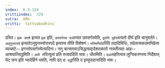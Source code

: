 ```yaml
---
index:  6.3.124
vrittiindex:  729
sutra:  दस्ति
vritti:  tattvabodhini 
---
```


दस्ति। `इकः काशे` इत्यत `इक` इति, `उपसर्गस्य घञी`त्यत उपसर्गस्येति, `ढ्रलोपे पूर्वस्ये`त्यतो दीर्घ इति चानुवर्तते। `अलुगुत्तरपदे` इत्यतोऽनुवृत्तस्योत्तरपदे इत्यस्य तीति विशेषणं। `यस्मिन्विधि`रिति तदादिविधिः, तदेतत्सकलमभिप्रेत्य व्याचष्टे-- इगन्तोपसर्गस्येत्यादिना। ननु चत्त्र्वस्याऽसिद्धत्वाद्दादेशतकारो नास्तीत्यत आह-- आश्रयात्सिद्धमिति। `अतो रो`रित्युत्वं प्रति रुत्ववदिति भावः। धीतमिति। `दधातेर्हि`रित्यत्र लुग्विकरणस्य निर्देशात् घेट् पान इति भ्वादेर्हिर्न भवति, नापि दत् `दो दद्धो`रिति द इत्युपादानादिति भावः। 

